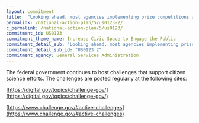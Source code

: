 ```yaml
---
layout: commitment
title:  "Looking ahead, most agencies implementing prize competitions and challenges in recent years have indicated that they will continue to leverage such competitions and challenges, and the Biden-Harris Administration will commit to supporting these efforts to stimulate innova- tion, develop solutions to challenging problems, and advance core Administration and agency priorities."
permalink: /national-action-plan/5/us0123-2/
c_permalink: /national-action-plan/5/us0123/
commitment_id: US0123
commitment_theme_name: Increase Civic Space to Engage the Public
commitment_detail_sub: "Looking ahead, most agencies implementing prize competitions and challenges in recent years have indicated that they will continue to leverage such competitions and challenges, and the Biden-Harris Administration will commit to supporting these efforts to stimulate innova- tion, develop solutions to challenging problems, and advance core Administration and agency priorities."
commitment_detail_sub_id: "US0123.2"
commitment_agency: General Services Administration
---
```


The federal government continues to host challenges that support citizen science efforts. The challenges are posted regularly at the following sites:

[https://digital.gov/topics/challenge-gov/](https://digital.gov/topics/challenge-gov/)

[https://www.challenge.gov/#active-challenges](https://www.challenge.gov/#active-challenges)